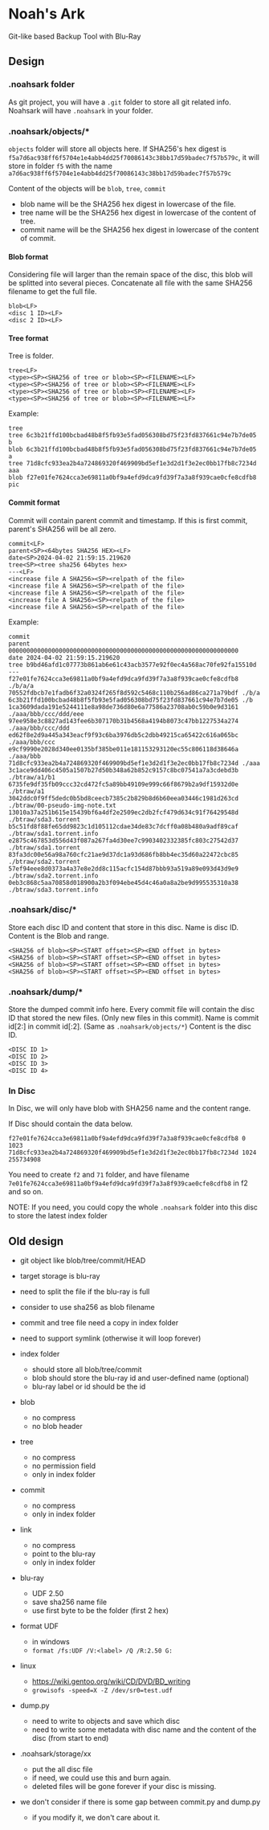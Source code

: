 # Noah's Ark
Git-like based Backup Tool with Blu-Ray

## Design

### .noahsark folder

As git project, you will have a `.git` folder to store all git related info. Noahsark will have `.noahsark` in your folder.

### .noahsark/objects/*

`objects` folder will store all objects here. If SHA256's hex digest is `f5a7d6ac938ff6f5704e1e4abb4dd25f70086143c38bb17d59badec7f57b579c`, it will store in folder `f5` with the name `a7d6ac938ff6f5704e1e4abb4dd25f70086143c38bb17d59badec7f57b579c`

Content of the objects will be `blob`, `tree`, `commit`

- blob name will be the SHA256 hex digest in lowercase of the file.
- tree name will be the SHA256 hex digest in lowercase of the content of tree.
- commit name will be the SHA256 hex digest in lowercase of the content of commit.

#### Blob format

Considering file will larger than the remain space of the disc, this blob will be splitted into several pieces. Concatenate all file with the same SHA256 filename to get the full file. 

```
blob<LF>
<disc 1 ID><LF>
<disc 2 ID><LF>
```

#### Tree format

Tree is folder.

```
tree<LF>
<type><SP><SHA256 of tree or blob><SP><FILENAME><LF>
<type><SP><SHA256 of tree or blob><SP><FILENAME><LF>
<type><SP><SHA256 of tree or blob><SP><FILENAME><LF>
<type><SP><SHA256 of tree or blob><SP><FILENAME><LF>
```

Example:
```
tree
tree 6c3b21ffd100bcbad48b8f5fb93e5fad056308bd75f23fd837661c94e7b7de05 b
blob 6c3b21ffd100bcbad48b8f5fb93e5fad056308bd75f23fd837661c94e7b7de05 a
tree 71d8cfc933ea2b4a724869320f469909bd5ef1e3d2d1f3e2ec0bb17fb8c7234d aaa
blob f27e01fe7624cca3e69811a0bf9a4efd9dca9fd39f7a3a8f939cae0cfe8cdfb8 pic
```

#### Commit format

Commit will contain parent commit and timestamp. If this is first commit, parent's SHA256 will be all zero.

```
commit<LF>
parent<SP><64bytes SHA256 HEX><LF>
date<SP>2024-04-02 21:59:15.219620
tree<SP><tree sha256 64bytes hex>
---<LF>
<increase file A SHA256><SP><relpath of the file>
<increase file A SHA256><SP><relpath of the file>
<increase file A SHA256><SP><relpath of the file>
<increase file A SHA256><SP><relpath of the file>
<increase file A SHA256><SP><relpath of the file>
```

Example:
```
commit
parent 0000000000000000000000000000000000000000000000000000000000000000
date 2024-04-02 21:59:15.219620
tree b9bd46afd1c07773b861ab6e61c43acb3577e92f0ec4a568ac70fe92fa15510d
---
f27e01fe7624cca3e69811a0bf9a4efd9dca9fd39f7a3a8f939cae0cfe8cdfb8 ./b/a/a
70552fdbcb7e1fadb6f32a0324f265f8d592c5468c110b256ad86ca271a79bdf ./b/a
6c3b21ffd100bcbad48b8f5fb93e5fad056308bd75f23fd837661c94e7b7de05 ./b
1ca3609dada191e5244111e8a98de736d80e6a77586a23708ab0c59b0e9d3161 ./aaa/bbb/ccc/ddd/eee
97ee958e3c8827ad143fee6b307170b31b4568a4194b8073c47bb1227534a274 ./aaa/bbb/ccc/ddd
ed62f8e2d9a445a343eacf9f93c6ba3976db5c2dbb49215ca65422c616a065bc ./aaa/bbb/ccc
e9cf9990e2028d340ee0135bf385be011e181153293120ec55c806118d38646a ./aaa/bbb
71d8cfc933ea2b4a724869320f469909bd5ef1e3d2d1f3e2ec0bb17fb8c7234d ./aaa
3c1ace9dd406c4505a1507b27d50b348a62b852c9157c8bc07541a7a3cdebd3b ./btraw/a1/b1
6735fe9df35fb09ccc32cd472fc5a89bb49109e999c66f8679b2a9df15932d0e ./btraw/a1
3042ddc0f9ff5dedc0b5bd8ceecb7385c2b829b8d6b60eea03446c1981d263cd ./btraw/00-pseudo-img-note.txt
13010a37a251b615e15439bf6a4df2e2509ec2db2fcf479d634c91f76429548d ./btraw/sda3.torrent
b5c51fd8f88fe65dd9823c1d105112cdae34de83c7dcff0a08b480a9adf89caf ./btraw/sda1.torrent.info
e2875c467853d556d43f087a267fa4d30ee7c9903402332385fc803c27542d37 ./btraw/sda1.torrent
83fa3dc00e56a98a760cfc21ae9d37dc1a93d686fb8bb4ec35d60a22472cbc85 ./btraw/sda2.torrent
57ef94eee8d0373a4a37e8e2dd8c115acfc154d87bbb93a519a89e093d43d9e9 ./btraw/sda2.torrent.info
0eb3c868c5aa70858d018900a2b3f094ebe45d4c46a0a8a2be9d995535310a38 ./btraw/sda3.torrent.info
```

### .noahsark/disc/*

Store each disc ID and content that store in this disc. Name is disc ID. Content is the Blob and range.

```
<SHA256 of blob><SP><START offset><SP><END offset in bytes>
<SHA256 of blob><SP><START offset><SP><END offset in bytes>
<SHA256 of blob><SP><START offset><SP><END offset in bytes>
<SHA256 of blob><SP><START offset><SP><END offset in bytes>
```

### .noahsark/dump/*

Store the dumped commit info here. Every commit file will contain the disc ID that stored the new files. (Only new files in this commit). Name is commit id\[2:\] in commit id\[:2\]. (Same as `.noahsark/objects/*`) Content is the disc ID.

```
<DISC ID 1>
<DISC ID 2>
<DISC ID 3>
<DISC ID 4>
```

### In Disc

In Disc, we will only have blob with SHA256 name and the content range.

If Disc should contain the data below.
```
f27e01fe7624cca3e69811a0bf9a4efd9dca9fd39f7a3a8f939cae0cfe8cdfb8 0 1023
71d8cfc933ea2b4a724869320f469909bd5ef1e3d2d1f3e2ec0bb17fb8c7234d 1024 255734908
```

You need to create `f2` and `71` folder, and have filename `7e01fe7624cca3e69811a0bf9a4efd9dca9fd39f7a3a8f939cae0cfe8cdfb8` in f2 and so on.

NOTE: If you need, you could copy the whole `.noahsark` folder into this disc to store the latest index folder

## Old design

- git object like blob/tree/commit/HEAD
- target storage is blu-ray
- need to split the file if the blu-ray is full
- consider to use sha256 as blob filename
- commit and tree file need a copy in index folder
- need to support symlink (otherwise it will loop forever)

- index folder
	- should store all blob/tree/commit
	- blob should store the blu-ray id and user-defined name (optional)
	- blu-ray label or id should be the id

- blob
	- no compress
	- no blob header
- tree
	- no compress
	- no permission field
	- only in index folder
- commit
	- no compress
	- only in index folder
- link
	- no compress
	- point to the blu-ray
	- only in index folder

- blu-ray
	- UDF 2.50
	- save sha256 name file
	- use first byte to be the folder (first 2 hex)

- format UDF
	- in windows
	- `format /fs:UDF /V:<label> /Q /R:2.50 G:`

- linux
	- https://wiki.gentoo.org/wiki/CD/DVD/BD_writing
	- `growisofs -speed=X -Z /dev/sr0=test.udf`

- dump.py
	- need to write to objects and save which disc
	- need to write some metadata with disc name and the content of the disc (from start to end)

- .noahsark/storage/xx
	- put the all disc file
	- if need, we could use this and burn again.
	- deleted files will be gone forever if your disc is missing.

- we don't consider if there is some gap between commit.py and dump.py
	- if you modify it, we don't care about it.
